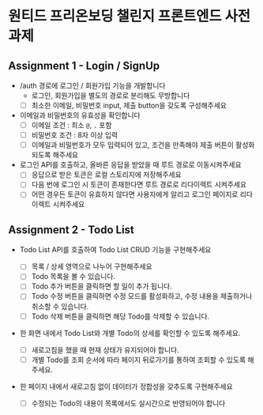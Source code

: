# 원티드 프리온보딩 챌린지 프론트엔드 사전과제

## Assignment 1 - Login / SignUp

- /auth 경로에 로그인 / 회원가입 기능을 개발합니다
  - 로그인, 회원가입을 별도의 경로로 분리해도 무방합니다
  - [ ] 최소한 이메일, 비밀번호 input, 제출 button을 갖도록 구성해주세요
- 이메일과 비밀번호의 유효성을 확인합니다
  - [ ] 이메일 조건 : 최소 `@`, `.` 포함
  - [ ] 비밀번호 조건 : 8자 이상 입력
  - [ ] 이메일과 비밀번호가 모두 입력되어 있고, 조건을 만족해야 제출 버튼이 활성화 되도록 해주세요
- 로그인 API를 호출하고, 올바른 응답을 받았을 때 루트 경로로 이동시켜주세요
  - [ ] 응답으로 받은 토큰은 로컬 스토리지에 저장해주세요
  - [ ] 다음 번에 로그인 시 토큰이 존재한다면 루트 경로로 리다이렉트 시켜주세요
  - [ ] 어떤 경우든 토큰이 유효하지 않다면 사용자에게 알리고 로그인 페이지로 리다이렉트 시켜주세요

## Assignment 2 - Todo List

- Todo List API를 호출하여 Todo List CRUD 기능을 구현해주세요
  - [ ] 목록 / 상세 영역으로 나누어 구현해주세요
  - [ ] Todo 목록을 볼 수 있습니다.
  - [ ] Todo 추가 버튼을 클릭하면 할 일이 추가 됩니다.
  - [ ] Todo 수정 버튼을 클릭하면 수정 모드를 활성화하고, 수정 내용을 제출하거나 취소할 수 있습니다.
  - [ ] Todo 삭제 버튼을 클릭하면 해당 Todo를 삭제할 수 있습니다.
- 한 화면 내에서 Todo List와 개별 Todo의 상세를 확인할 수 있도록 해주세요.
  - [ ] 새로고침을 했을 때 현재 상태가 유지되어야 합니다.
  - [ ] 개별 Todo를 조회 순서에 따라 페이지 뒤로가기를 통하여 조회할 수 있도록 해주세요.
- 한 페이지 내에서 새로고침 없이 데이터가 정합성을 갖추도록 구현해주세요

  - [ ] 수정되는 Todo의 내용이 목록에서도 실시간으로 반영되어야 합니다
